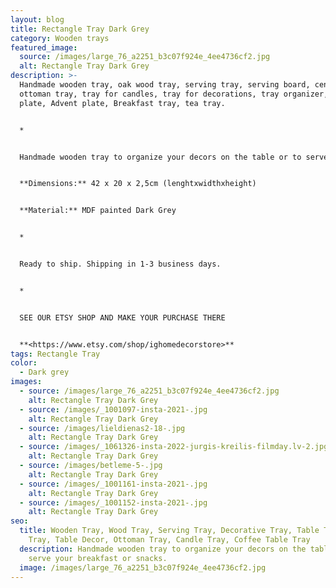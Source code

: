 ```yaml
---
layout: blog
title: Rectangle Tray Dark Grey
category: Wooden trays
featured_image:
  source: /images/large_76_a2251_b3c07f924e_4ee4736cf2.jpg
  alt: Rectangle Tray Dark Grey
description: >-
  Handmade wooden tray, oak wood tray, serving tray, serving board, centerpiece,
  ottoman tray, tray for candles, tray for decorations, tray organizer, Candle
  plate, Advent plate, Breakfast tray, tea tray.


  *


  Handmade wooden tray to organize your decors on the table or to serve your breakfast or snacks.


  **Dimensions:** 42 x 20 x 2,5cm (lenghtxwidthxheight)


  **Material:** MDF painted Dark Grey


  *


  Ready to ship. Shipping in 1-3 business days.


  *


  SEE OUR ETSY SHOP AND MAKE YOUR PURCHASE THERE


  **<https://www.etsy.com/shop/ighomedecorstore>**
tags: Rectangle Tray
color:
  - Dark grey
images:
  - source: /images/large_76_a2251_b3c07f924e_4ee4736cf2.jpg
    alt: Rectangle Tray Dark Grey
  - source: /images/_1001097-insta-2021-.jpg
    alt: Rectangle Tray Dark Grey
  - source: /images/lieldienas2-18-.jpg
    alt: Rectangle Tray Dark Grey
  - source: /images/_1061326-insta-2022-jurgis-kreilis-filmday.lv-2.jpg
    alt: Rectangle Tray Dark Grey
  - source: /images/betleme-5-.jpg
    alt: Rectangle Tray Dark Grey
  - source: /images/_1001161-insta-2021-.jpg
    alt: Rectangle Tray Dark Grey
  - source: /images/_1001152-insta-2021-.jpg
    alt: Rectangle Tray Dark Grey
seo:
  title: Wooden Tray, Wood Tray, Serving Tray, Decorative Tray, Table Tray, Tea
    Tray, Table Decor, Ottoman Tray, Candle Tray, Coffee Table Tray
  description: Handmade wooden tray to organize your decors on the table or to
    serve your breakfast or snacks.
  image: /images/large_76_a2251_b3c07f924e_4ee4736cf2.jpg
---
```

